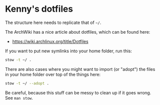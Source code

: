 # Kenny's dotfiles

The structure here needs to replicate that of `~/`.

The ArchWiki has a nice article about dotfiles, which can be found here:
- https://wiki.archlinux.org/title/Dotfiles

If you want to put new symlinks into your home folder, run this:
```bash
stow -t ~/ .
```

There are also cases where you might want to import (or "adopt") the files in your home folder over top of the things here:
```bash
stow -t ~/ --adopt .
```

Be careful, because this stuff can be messy to clean up if it goes wrong. See `man stow`.
